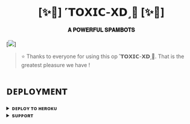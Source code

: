 <h1 align="center"><b>[✨🥀] ˹𝗧𝗢𝗫𝗜𝗖-𝗫𝗗˼🫧 [✨🥀]</b></h1>

<h4 align="center"> 𝐀 𝐏𝐎𝐖𝐄𝐑𝐅𝐔𝐋 𝐒𝐏𝐀𝐌𝐁𝐎𝐓𝐒</h4>

[<img src="https://graph.org/file/2d7e674205bab8329026c.jpg"/>]

> ⭐️ Thanks to everyone for using this op ˹𝗧𝗢𝗫𝗜𝗖-𝗫𝗗˼🫧. That is the greatest pleasure we have !


# ᴅᴇᴘʟᴏʏᴍᴇɴᴛ


<details>
<summary><b>ᴅᴇᴘʟᴏʏ ᴛᴏ ʜᴇʀᴏᴋᴜ</b></summary>
<br>

[![Deploy](https://www.herokucdn.com/deploy/button.svg)](https://dashboard.heroku.com/new?template=https://github.com/TOXICOP638/FUKINSPAM)

</details>


<details>
<summary><b>sᴜᴘᴘᴏʀᴛ</b></summary>
<br>

<a href="https://t.me/TCF_OFFICIAL"><img src="https://img.shields.io/badge/Join-Telegram%20Channel-red.svg?logo=Telegram"></a>

</details>
